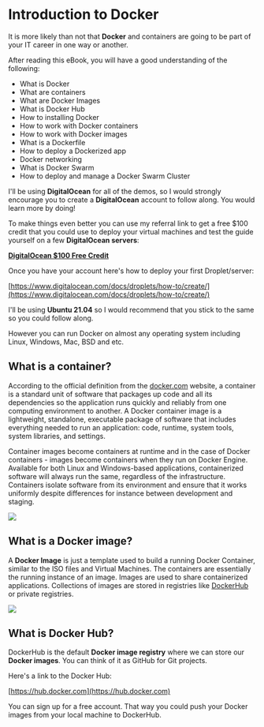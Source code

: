 # Introduction to Docker

It is more likely than not that **Docker** and containers are going to be part of your IT career in one way or another.

After reading this eBook, you will have a good understanding of the following:

* What is Docker
* What are containers
* What are Docker Images
* What is Docker Hub
* How to installing Docker
* How to work with Docker containers
* How to work with Docker images
* What is a Dockerfile
* How to deploy a Dockerized app
* Docker networking
* What is Docker Swarm
* How to deploy and manage a Docker Swarm Cluster

I'll be using **DigitalOcean** for all of the demos, so I would strongly encourage you to create a **DigitalOcean** account to follow along. You would learn more by doing!

To make things even better you can use my referral link to get a free $100 credit that you could use to deploy your virtual machines and test the guide yourself on a few **DigitalOcean servers**:

**[DigitalOcean $100 Free Credit](https://m.do.co/c/2a9bba940f39)**

Once you have your account here's how to deploy your first Droplet/server:

[https://www.digitalocean.com/docs/droplets/how-to/create/](https://www.digitalocean.com/docs/droplets/how-to/create/)

I'll be using **Ubuntu 21.04** so I would recommend that you stick to the same so you could follow along.

However you can run Docker on almost any operating system including Linux, Windows, Mac, BSD and etc.


## What is a container?

According to the official definition from the [docker.com](docker.com) website, a container is a standard unit of software that packages up code and all its dependencies so the application runs quickly and reliably from one computing environment to another. A Docker container image is a lightweight, standalone, executable package of software that includes everything needed to run an application: code, runtime, system tools, system libraries, and settings.

Container images become containers at runtime and in the case of Docker containers - images become containers when they run on Docker Engine. Available for both Linux and Windows-based applications, containerized software will always run the same, regardless of the infrastructure. Containers isolate software from its environment and ensure that it works uniformly despite differences for instance between development and staging.

![](content/infrastructure.png)


## What is a Docker image?

A **Docker Image** is just a template used to build a running Docker Container, similar to the ISO files and Virtual Machines. The containers are essentially the running instance of an image. Images are used to share containerized applications. Collections of images are stored in registries like [DockerHub](https://hub.docker.com/) or private registries.

![](content/process.png)


## What is Docker Hub?

DockerHub is the default **Docker image registry** where we can store our **Docker images**. You can think of it as GitHub for Git projects.

Here's a link to the Docker Hub:

[https://hub.docker.com](https://hub.docker.com)

You can sign up for a free account. That way you could push your Docker images from your local machine to DockerHub.

